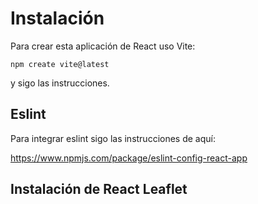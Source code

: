 # Instalación

Para crear esta aplicación de React uso Vite:

`npm create vite@latest`

y sigo las instrucciones.

## Eslint

Para integrar eslint sigo las instrucciones de aquí:

https://www.npmjs.com/package/eslint-config-react-app

## Instalación de React Leaflet
